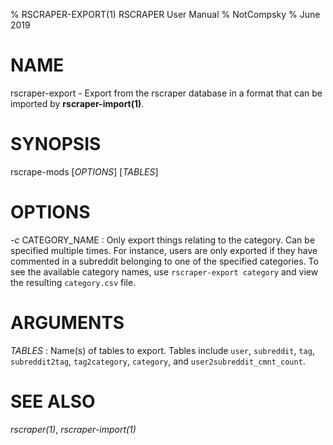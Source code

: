% RSCRAPER-EXPORT(1) RSCRAPER User Manual
% NotCompsky
% June 2019

# NAME

rscraper-export - Export from the rscraper database in a format that can be imported by **rscraper-import(1)**.

# SYNOPSIS

rscrape-mods [*OPTIONS*] [*TABLES*]

# OPTIONS

*-c* CATEGORY_NAME
:   Only export things relating to the category. Can be specified multiple times.
    For instance, users are only exported if they have commented in a subreddit belonging to one of the specified categories.
    To see the available category names, use `rscraper-export category` and view the resulting `category.csv` file.

# ARGUMENTS

*TABLES*
:   Name(s) of tables to export. Tables include `user`, `subreddit`, `tag`, `subreddit2tag`, `tag2category`, `category`, and `user2subreddit_cmnt_count`.

# SEE ALSO

*rscraper(1)*, *rscraper-import(1)*
